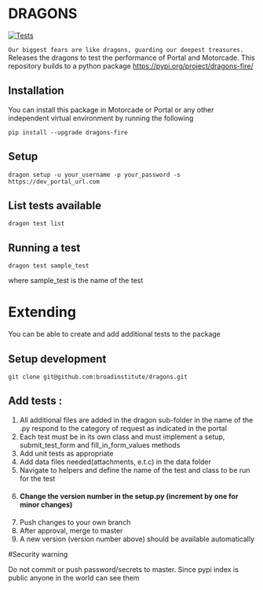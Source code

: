 # DRAGONS

[![Tests](https://github.com/kilonzi/dragons/actions/workflows/package-build.yml/badge.svg?branch=main)](https://github.com/kilonzi/dragons/actions/workflows/package-build.yml)


`Our biggest fears are like dragons, guarding our deepest treasures.
`
Releases the dragons to test the performance of Portal and Motorcade. This repository builds to a python package https://pypi.org/project/dragons-fire/

## Installation
You can install this package in Motorcade or Portal or any other independent virtual environment by running the following

`pip install --upgrade dragons-fire`

## Setup

`dragon setup -u your_username -p your_password -s https://dev_portal_url.com`

## List tests available

`dragon test list`

## Running a test

`dragon test sample_test`

where sample_test is the name of the test

# Extending

You can be able to create and add additional tests to the package

## Setup development

`git clone git@github.com:broadinstitute/dragons.git`

## Add tests :

1. All additional files are added in the dragon sub-folder in the name of the .py 
respond to the category of request as indicated in the portal
2. Each test must be in its own class and must implement a setup, submit_test_form and fill_in_form_values methods
3. Add unit tests as appropriate
4. Add data files needed(attachments, e.t.c) in the data folder
5. Navigate to helpers and define the name of the test and class to be run for the test
6. #### Change the version number in the setup.py (increment by one for minor changes)
7. Push changes to your own branch
8. After approval, merge to master
9. A new version (version number above) should be available automatically 


#Security warning

Do not commit or push password/secrets to master. Since pypi index is public anyone in the world can see them

